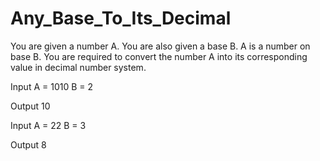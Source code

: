 # Any_Base_To_Its_Decimal

You are given a number A. You are also given a base B. A is a number on base B. You are required to convert the number A into its corresponding value in decimal number system.

Input A = 1010 B = 2

Output 10

Input A = 22 B = 3

Output 8

